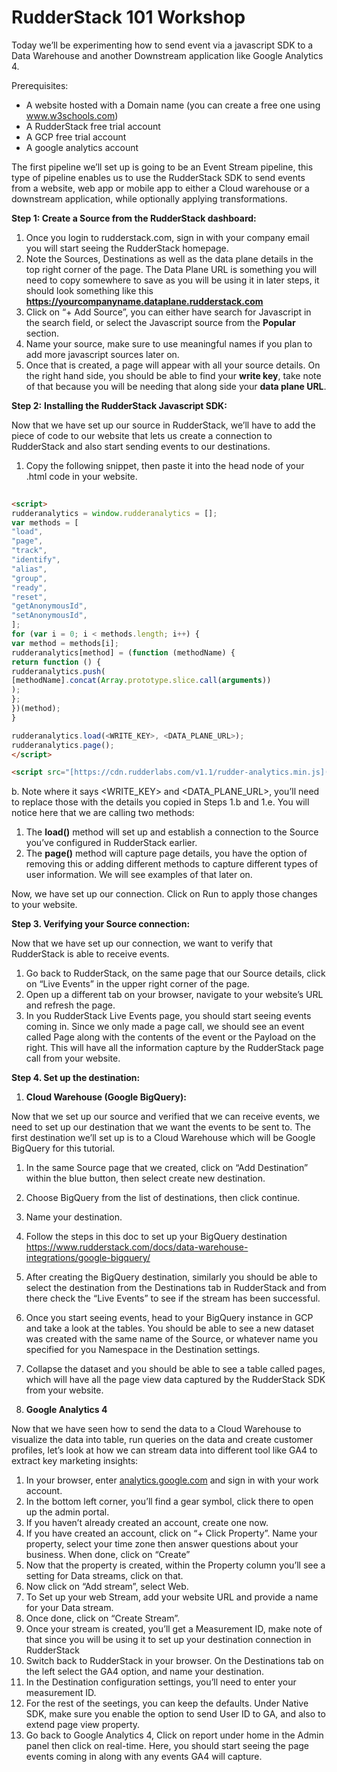 # **RudderStack 101 Workshop**

Today we’ll be experimenting how to send event via a javascript SDK to a Data Warehouse and another Downstream application like Google Analytics 4. 

Prerequisites:

- A website hosted with a Domain name (you can create a free one using www.w3schools.com)
- A RudderStack free trial account
- A GCP free trial account
- A google analytics account

The first pipeline we’ll set up is going to be an Event Stream pipeline, this type of pipeline enables us to use the RudderStack SDK to send events from a website, web app or mobile app to either a Cloud warehouse or a downstream application, while optionally applying transformations. 

**Step 1: Create a Source from the RudderStack dashboard:** 

1. Once you login to rudderstack.com, sign in with your company email you will start seeing the RudderStack homepage. 
2. Note the Sources, Destinations as well as the data plane details in the top right corner of the page. The Data Plane URL is something you will need to copy somewhere to save as you will be using it in later steps, it should look something like this **https://yourcompanyname.dataplane.rudderstack.com**
3. Click on “+ Add Source”, you can either have search for Javascript in the search field, or select the Javascript source from the **Popular** section.
4. Name your source, make sure to use meaningful names if you plan to add more  javascript sources later on. 
5. Once that is created, a page will appear with all your source details. On the right hand side, you should be able to find your **write key**, take note of that because you will be needing that along side your **data plane URL**. 

**Step 2:** **Installing the RudderStack Javascript SDK:**

Now that we have set up our source in RudderStack, we’ll have to add the piece of code to our website that lets us create a connection to RudderStack and also start sending events to our destinations. 

1. Copy the following snippet, then paste it into the head node of your .html code in your website. 
```html
  
<script>
rudderanalytics = window.rudderanalytics = [];
var methods = [
"load",
"page",
"track",
"identify",
"alias",
"group",
"ready",
"reset",
"getAnonymousId",
"setAnonymousId",
];
for (var i = 0; i < methods.length; i++) {
var method = methods[i];
rudderanalytics[method] = (function (methodName) {
return function () {
rudderanalytics.push(
[methodName].concat(Array.prototype.slice.call(arguments))
);
};
})(method);
}

rudderanalytics.load(<WRITE_KEY>, <DATA_PLANE_URL>);
rudderanalytics.page();
</script>

<script src="[https://cdn.rudderlabs.com/v1.1/rudder-analytics.min.js](https://cdn.rudderlabs.com/v1.1/rudder-analytics.min.js)"></script>

 ```
b. Note where it says <WRITE_KEY> and <DATA_PLANE_URL>, you’ll need to replace those with the details you copied in Steps 1.b and 1.e. You will notice here that we are calling two methods:

1. The **load()** method will set up and establish a connection to the Source you’ve configured in RudderStack earlier.
2. The **page()** method will capture page details, you have the option of removing this or adding different methods to capture different types of user information. We will see examples of that later on.

Now, we have set up our connection. Click on Run to apply those changes to your website.

**Step 3. Verifying your Source connection:**

Now that we have set up our connection, we want to verify that RudderStack is able to receive events. 

1. Go back to RudderStack, on the same page that our Source details, click on “Live Events” in the upper right corner of the page. 
2. Open up a different tab on your browser, navigate to your website’s URL and refresh the page. 
3. In you RudderStack Live Events page, you should start seeing events coming in. Since we only made a page call, we should see an event called Page along with the contents of the event or the Payload on the right. This will have all the information capture by the RudderStack page call from your website.

**Step 4. Set up the destination:**

1. **Cloud Warehouse (Google BigQuery):** 

Now that we set up our source and verified that we can receive events, we need to set up our destination that we want the events to be sent to. The first destination we’ll set up is to a Cloud Warehouse which will be Google BigQuery for this tutorial.

1. In the same Source page that we created, click on “Add Destination” within the blue button, then select create new destination.
2. Choose BigQuery from the list of destinations, then click continue.
3. Name your destination.
4. Follow the steps in this doc to set up your BigQuery destination https://www.rudderstack.com/docs/data-warehouse-integrations/google-bigquery/
5. After creating the BigQuery destination, similarly you should be able to select the destination from the Destinations tab in RudderStack and from there check the “Live Events” to see if the stream has been successful. 
6. Once you start seeing events, head to your BigQuery instance in GCP and take a look at the tables. You should be able to see a new dataset was created with the same name of the Source, or whatever name you specified for you Namespace in the Destination settings. 
7. Collapse the dataset and you should be able to see a table called pages, which will have all the page view data captured by the RudderStack SDK from your website. 

1. **Google Analytics 4**

Now that we have seen how to send the data to a Cloud Warehouse to visualize the data into table, run queries on the data and create customer profiles, let’s look at how we can stream data into different tool like GA4 to extract key marketing insights:

1. In your browser, enter [analytics.google.com](http://analytics.google.com) and sign in with your work account.
2. In the bottom left corner, you’ll find a gear symbol, click there to open up the admin portal. 
3. If you haven’t already created an account, create one now.
4. If you have created an account, click on “+ Click Property”. Name your property, select your time zone then answer questions about your business. When done, click on “Create”
5. Now that the property is created, within the Property column you’ll see a setting for Data streams, click on that.
6. Now click on “Add stream”, select Web.
7. To Set up your web Stream, add your website URL and provide a name for your Data stream.
8. Once done, click on “Create Stream”.
9. Once your stream is created, you’ll get a Measurement ID, make note of that since you will be using it to set up your destination connection in RudderStack
10. Switch back to RudderStack in your browser. On the Destinations tab on the left select the GA4 option, and name your destination. 
11. In the Destination configuration settings, you’ll need to enter your measurement ID.
12. For the rest of the seetings, you can keep the defaults. Under Native SDK, make sure you enable the option to send User ID to GA, and also to extend page view property.
13. Go back to Google Analytics 4, Click on report under home in the Admin panel then click on real-time. Here, you should start seeing the page events coming in along with any events GA4 will capture. 
